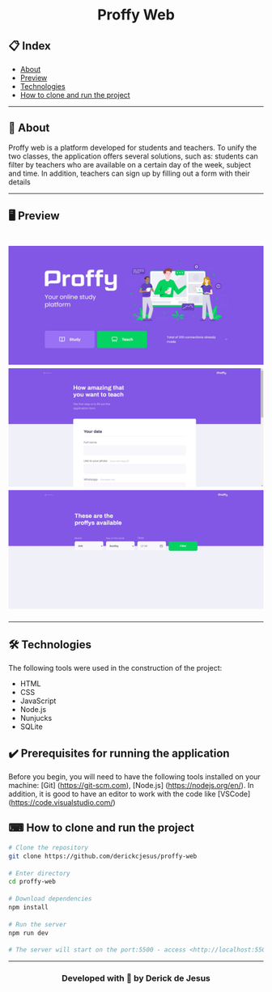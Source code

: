 <h1 align="center">Proffy Web</h1>

## 📋 Index
- [About](#-About)
- [Preview](#-Preview)
- [Technologies](#-Technologies)
- [How to clone and run the project](#-How-to-clone-and-run-the-project)

---

## 📔 About
  Proffy web is a platform developed for students and teachers. To unify the two classes, the application offers several solutions, such as: students can filter by teachers
  who are available on a certain day of the week, subject and time. In addition, teachers can sign up by filling out a form with their details

---

## 🖥 Preview
<h1 align="center">
  <img alt="proffy-web" title="#NextLevelWeek2" src="./public/images/screenshots/banner.jpg" />
  <img alt="proffy-web" title="#NextLevelWeek2" src="./public/images/screenshots/give-classes.jpg" />
  <img alt="proffy-web" title="#NextLevelWeek2" src="./public/images/screenshots/study.jpg" />
</h1>

---

## 🛠 Technologies

The following tools were used in the construction of the project:

- HTML
- CSS
- JavaScript
- Node.js 
- Nunjucks 
- SQLite

## ✔️ Prerequisites for running the application

Before you begin, you will need to have the following tools installed on your machine:
[Git] (https://git-scm.com), [Node.js] (https://nodejs.org/en/).
In addition, it is good to have an editor to work with the code like [VSCode] (https://code.visualstudio.com/)

## ⌨ How to clone and run the project
```bash
# Clone the repository
git clone https://github.com/derickcjesus/proffy-web

# Enter directory
cd proffy-web

# Download dependencies
npm install

# Run the server
npm run dev

# The server will start on the port:5500 - access <http://localhost:5500>
```

---

<h3 align="center">Developed with 💜 by Derick de Jesus</h3> 
